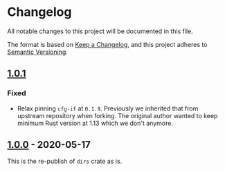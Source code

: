 # Changelog

All notable changes to this project will be documented in this file.

The format is based on [Keep a Changelog](https://keepachangelog.com/en/1.0.0/),
and this project adheres to [Semantic Versioning](https://semver.org/spec/v2.0.0.html).

<!--
# Guiding Principles

* Changelogs are for _humans_, not machines.
* There should be an entry for every single version.
* The same types of changes should be grouped.
* Versions and sections should be linkable.
* The latest version comes first.
* The release date of each version is displayed.
* Mention whether you follow Semantic Versioning.

# Types of changes

* `Added` for new features.
* `Changed` for changes in existing functionality.
* `Deprecated` for soon-to-be removed features.
* `Removed` for now removed features.
* `Fixed` for any bug fixes.
* `Security` in case of vulnerabilities.
 -->

## [1.0.1]
### Fixed
* Relax pinning `cfg-if` at `0.1.9`. Previously we inherited that from upstream repository when forking.
  The original author wanted to keep minimum Rust version at 1.13 which we don't anymore.

## [1.0.0] - 2020-05-17

This is the re-publish of `dirs` crate as is.

[1.0.1]: https://github.com/xdg-rs/dirs/compare/dirs-v1.0.0...dirs-v1.0.1
[1.0.0]: https://github.com/xdg-rs/dirs/releases/tag/dirs-v1.0.0
